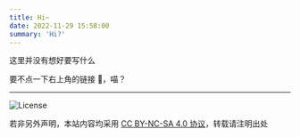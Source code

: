 ```yaml
---
title: Hi~
date: 2022-11-29 15:58:00
summary: 'Hi?'
---
```


这里并没有想好要写什么

要不点一下右上角的链接 🔗，喵？

---

![License][license]

若非另外声明，本站内容均采用 [CC BY-NC-SA 4.0 协议](https://creativecommons.org/licenses/by-nc-sa/4.0/)，转载请注明出处

[license]: https://licensebuttons.net/l/by-nc-sa/4.0/88x31.png
